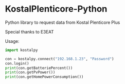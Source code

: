 # KostalPlenticore-Python
Python library to request data from Kostal Plenticore Plus

Special thanks to E3EAT

Usage:

```python
import kostalpy

con = kostalpy.connect("192.168.1.23", "Password")
con.login()
print(con.getBatteriePercent())
print(con.getPvPower())
print(con.getHomePowerConsumption())

```
